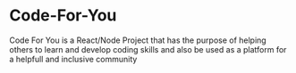 # Code-For-You
Code For You is a React/Node Project that has the purpose of helping others to learn and develop coding skills and also be used as a platform for a helpfull and inclusive community
